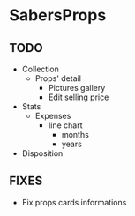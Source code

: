 # SabersProps

## TODO

- Collection
  - Props' detail
    - Pictures gallery
    - Edit selling price
- Stats
  - Expenses
    - line chart
      - months
      - years
- Disposition

## FIXES

- Fix props cards informations
